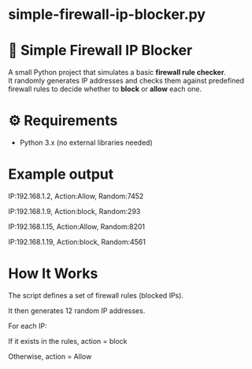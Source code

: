 # simple-firewall-ip-blocker.py

# 🧱 Simple Firewall IP Blocker

A small Python project that simulates a basic **firewall rule checker**.  
It randomly generates IP addresses and checks them against predefined firewall rules to decide whether to **block** or **allow** each one.


# ⚙️ Requirements
- Python 3.x (no external libraries needed)


# Example output

IP:192.168.1.2, Action:Allow, Random:7452

IP:192.168.1.9, Action:block, Random:293

IP:192.168.1.15, Action:Allow, Random:8201

IP:192.168.1.19, Action:block, Random:4561



# How It Works

The script defines a set of firewall rules (blocked IPs).

It then generates 12 random IP addresses.

For each IP:

If it exists in the rules, action = block

Otherwise, action = Allow
